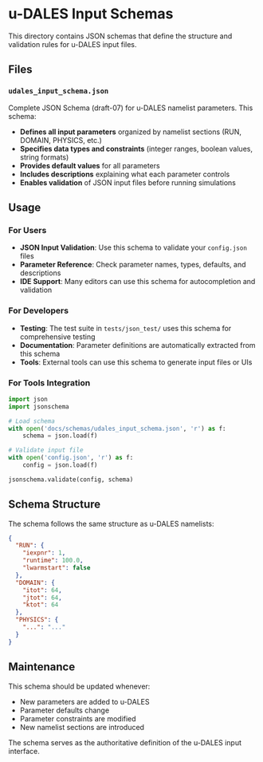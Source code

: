 # u-DALES Input Schemas

This directory contains JSON schemas that define the structure and validation rules for u-DALES input files.

## Files

### `udales_input_schema.json`
Complete JSON Schema (draft-07) for u-DALES namelist parameters. This schema:

- **Defines all input parameters** organized by namelist sections (RUN, DOMAIN, PHYSICS, etc.)
- **Specifies data types and constraints** (integer ranges, boolean values, string formats)
- **Provides default values** for all parameters
- **Includes descriptions** explaining what each parameter controls
- **Enables validation** of JSON input files before running simulations

## Usage

### For Users
- **JSON Input Validation**: Use this schema to validate your `config.json` files
- **Parameter Reference**: Check parameter names, types, defaults, and descriptions
- **IDE Support**: Many editors can use this schema for autocompletion and validation

### For Developers
- **Testing**: The test suite in `tests/json_test/` uses this schema for comprehensive testing
- **Documentation**: Parameter definitions are automatically extracted from this schema
- **Tools**: External tools can use this schema to generate input files or UIs

### For Tools Integration
```python
import json
import jsonschema

# Load schema
with open('docs/schemas/udales_input_schema.json', 'r') as f:
    schema = json.load(f)

# Validate input file
with open('config.json', 'r') as f:
    config = json.load(f)

jsonschema.validate(config, schema)
```

## Schema Structure

The schema follows the same structure as u-DALES namelists:

```json
{
  "RUN": {
    "iexpnr": 1,
    "runtime": 100.0,
    "lwarmstart": false
  },
  "DOMAIN": {
    "itot": 64,
    "jtot": 64, 
    "ktot": 64
  },
  "PHYSICS": {
    "...": "..."
  }
}
```

## Maintenance

This schema should be updated whenever:
- New parameters are added to u-DALES
- Parameter defaults change
- Parameter constraints are modified
- New namelist sections are introduced

The schema serves as the authoritative definition of the u-DALES input interface.
